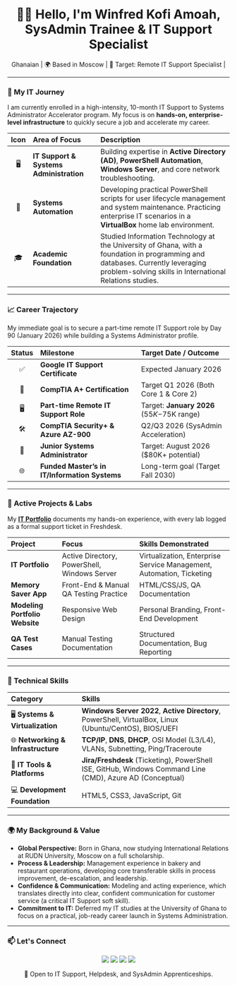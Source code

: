<h1 align="center">👋🏾 Hello, I'm Winfred Kofi Amoah, SysAdmin Trainee & IT Support Specialist</h1>

<p align="center">
 Ghanaian | 🌍 Based in Moscow | 🎯 Target: Remote IT Support Specialist |
</p>

---

### 💼 My IT Journey

I am currently enrolled in a high-intensity, 10-month IT Support to Systems Administrator Accelerator program. My focus is on **hands-on, enterprise-level infrastructure** to quickly secure a job and accelerate my career.

| Icon | Area of Focus                           | Description                                                                                                                                                                                |
| :--: | :-------------------------------------- | :----------------------------------------------------------------------------------------------------------------------------------------------------------------------------------------- |
|  🖥️ | **IT Support & Systems Administration** | Building expertise in **Active Directory (AD)**, **PowerShell Automation**, **Windows Server**, and core network troubleshooting.                                                          |
|  🔧  | **Systems Automation**                  | Developing practical PowerShell scripts for user lifecycle management and system maintenance. Practicing enterprise IT scenarios in a **VirtualBox** home lab environment.                 |
|  🎓  | **Academic Foundation**                 | Studied Information Technology at the University of Ghana, with a foundation in programming and databases. Currently leveraging problem-solving skills in International Relations studies. |

---

### 📈 Career Trajectory

My immediate goal is to secure a part-time remote IT Support role by Day 90 (January 2026) while building a Systems Administrator profile.

| Status | Milestone                                     | Target Date / Outcome                      |
| :----: | :-------------------------------------------- | :----------------------------------------- |
|    ✅   | **Google IT Support Certificate**             | Expected January 2026                      |
|   🔧   | **CompTIA A+ Certification**                  | Target Q1 2026 (Both Core 1 & Core 2)      |
|   🖥️  | **Part-time Remote IT Support Role**          | Target: **January 2026** ($55K-$75K range) |
|   🛠️  | **CompTIA Security+ & Azure AZ-900**          | Q2/Q3 2026 (SysAdmin Acceleration)         |
|   🎯   | **Junior Systems Administrator**              | Target: August 2026 ($80K+ potential)      |
|   🌐   | **Funded Master’s in IT/Information Systems** | Long-term goal (Target Fall 2030)          |

---

### 🚀 Active Projects & Labs

My **[IT Portfolio](https://github.com/Wkamoah/IT-Portfolio)** documents my hands-on experience, with every lab logged as a formal support ticket in Freshdesk.

| Project                        | Focus                                        | Skills Demonstrated                                                  |
| :----------------------------- | :------------------------------------------- | :------------------------------------------------------------------- |
| **IT Portfolio**               | Active Directory, PowerShell, Windows Server | Virtualization, Enterprise Service Management, Automation, Ticketing |
| **Memory Saver App**           | Front-End & Manual QA Testing Practice       | HTML/CSS/JS, QA Documentation                                        |
| **Modeling Portfolio Website** | Responsive Web Design                        | Personal Branding, Front-End Development                             |
| **QA Test Cases**              | Manual Testing Documentation                 | Structured Documentation, Bug Reporting                              |

---

### 🧰 Technical Skills

| Category                           | Skills                                                                                                    |
| :--------------------------------- | :-------------------------------------------------------------------------------------------------------- |
| 🖥️ **Systems & Virtualization**   | **Windows Server 2022**, **Active Directory**, PowerShell, VirtualBox, Linux (Ubuntu/CentOS), BIOS/UEFI   |
| 🌐 **Networking & Infrastructure** | **TCP/IP**, **DNS**, **DHCP**, OSI Model (L3/L4), VLANs, Subnetting, Ping/Traceroute                      |
| 🔧 **IT Tools & Platforms**        | **Jira/Freshdesk** (Ticketing), PowerShell ISE, GitHub, Windows Command Line (CMD), Azure AD (Conceptual) |
| 💻 **Development Foundation**      | HTML5, CSS3, JavaScript, Git                                                                              |

---

### 🌍 My Background & Value

* **Global Perspective:** Born in Ghana, now studying International Relations at RUDN University, Moscow on a full scholarship.
* **Process & Leadership:** Management experience in bakery and restaurant operations, developing core transferable skills in process improvement, de-escalation, and leadership.
* **Confidence & Communication:** Modeling and acting experience, which translates directly into clear, confident communication for customer service (a critical IT Support soft skill).
* **Commitment to IT:** Deferred my IT studies at the University of Ghana to focus on a practical, job-ready career launch in Systems Administration.

---

### 📫 Let's Connect

<p align="center">
  <a href="mailto:wcannerro@gmail.com"><img src="https://img.shields.io/badge/Email-D14836?style=for-the-badge&logo=gmail&logoColor=white" /></a>
  <a href="mailto:winfredkofiamoah@mail.com"><img src="https://img.shields.io/badge/Email-007EE5?style=for-the-badge&logo=gmail&logoColor=white" /></a>
  <a href="https://github.com/Wkamoah"><img src="https://img.shields.io/badge/GitHub-100000?style=for-the-badge&logo=github&logoColor=white" /></a>
  <a href="[Your LinkedIn URL]"><img src="https://img.shields.io/badge/LinkedIn-0A66C2?style=for-the-badge&logo=linkedin&logoColor=white" /></a>
</p>

<p align="center">
 🎯 Open to IT Support, Helpdesk, and SysAdmin Apprenticeships.
</p>
